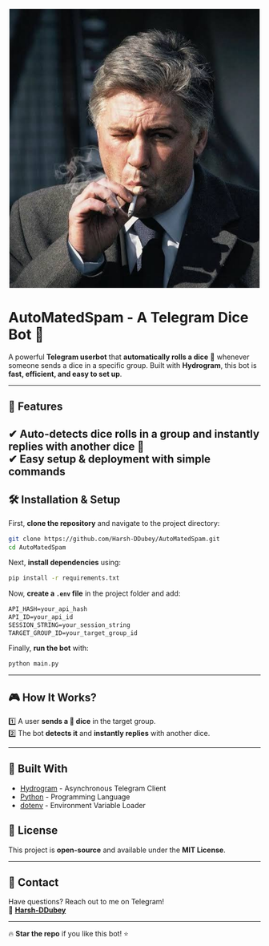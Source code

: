 <p align="center">
  <img src="carlo.jpg" alt="AutoMatedSpam Banner" width="500"/>
</p>




# AutoMatedSpam - A Telegram Dice Bot 🎲

A powerful **Telegram userbot** that **automatically rolls a dice** 🎲 whenever someone sends a dice in a specific group. Built with **Hydrogram**, this bot is **fast, efficient, and easy to set up**.  

---

## 🚀 Features  
✔ **Auto-detects dice rolls** in a group and instantly replies with another dice 🎲  
✔ **Easy setup & deployment** with simple commands  
---

## 🛠️ Installation & Setup  

First, **clone the repository** and navigate to the project directory:  
```sh
git clone https://github.com/Harsh-DDubey/AutoMatedSpam.git  
cd AutoMatedSpam  
```  

Next, **install dependencies** using:  
```sh
pip install -r requirements.txt  
```  

Now, **create a `.env` file** in the project folder and add:  
```
API_HASH=your_api_hash  
API_ID=your_api_id  
SESSION_STRING=your_session_string  
TARGET_GROUP_ID=your_target_group_id  
```  

Finally, **run the bot** with:  
```sh
python main.py  
```  

---

## 🎮 How It Works?  
1️⃣ A user **sends a 🎲 dice** in the target group.  
2️⃣ The bot **detects it** and **instantly replies** with another dice.  

---

## 🤖 Built With  
- [Hydrogram](https://pypi.org/project/hydrogram/) - Asynchronous Telegram Client  
- [Python](https://www.python.org/) - Programming Language  
- [dotenv](https://pypi.org/project/python-dotenv/) - Environment Variable Loader  



## 📌 License  
This project is **open-source** and available under the **MIT License**.  

---

## 💬 Contact  
Have questions? Reach out to me on Telegram!  
📩 **[Harsh-DDubey](https://t.me/Dev_HarshD)**  

---

🔥 **Star the repo** if you like this bot! ⭐  
